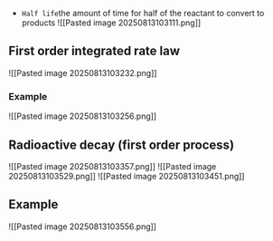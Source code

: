 * `Half life`the amount of time for half of the reactant to convert to products
![[Pasted image 20250813103111.png]]

## First order integrated rate law
![[Pasted image 20250813103232.png]]

### Example
![[Pasted image 20250813103256.png]]

## Radioactive decay (first order process)
![[Pasted image 20250813103357.png]]
![[Pasted image 20250813103529.png]]
![[Pasted image 20250813103451.png]]

## Example
![[Pasted image 20250813103556.png]]